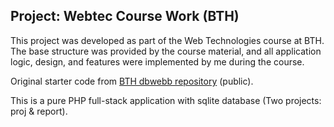 ## Project: Webtec Course Work (BTH)

This project was developed as part of the Web Technologies course at BTH.
The base structure was provided by the course material, and all application logic, design, and features were implemented by me during the course.

Original starter code from [BTH dbwebb repository](https://github.com/dbwebb-se/webtec.git) (public).


This is a pure PHP full-stack application with sqlite database (Two projects: proj & report).